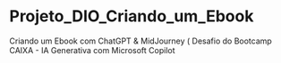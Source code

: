# Projeto_DIO_Criando_um_Ebook
Criando um Ebook com ChatGPT &amp; MidJourney ( Desafio do Bootcamp CAIXA - IA Generativa com Microsoft Copilot
